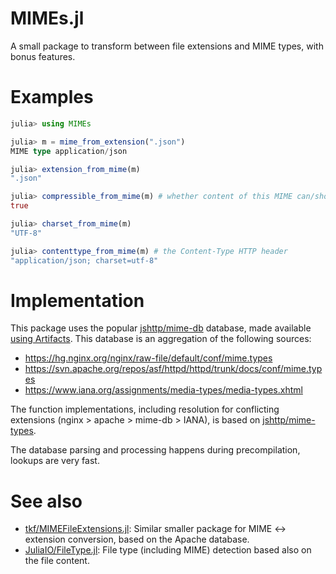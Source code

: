 # MIMEs.jl
A small package to transform between file extensions and MIME types, with bonus features.

# Examples
```julia
julia> using MIMEs

julia> m = mime_from_extension(".json")
MIME type application/json

julia> extension_from_mime(m)
".json"

julia> compressible_from_mime(m) # whether content of this MIME can/should be gzipped
true

julia> charset_from_mime(m)
"UTF-8"

julia> contenttype_from_mime(m) # the Content-Type HTTP header
"application/json; charset=utf-8"
```

# Implementation

This package uses the popular [jshttp/mime-db](https://github.com/jshttp/mime-db) database, made available [using Artifacts](https://github.com/fonsp/MIMEs/blob/main/Artifacts.toml). This database is an aggregation of the following sources:

- https://hg.nginx.org/nginx/raw-file/default/conf/mime.types
- https://svn.apache.org/repos/asf/httpd/httpd/trunk/docs/conf/mime.types
- https://www.iana.org/assignments/media-types/media-types.xhtml


The function implementations, including resolution for conflicting extensions (nginx > apache > mime-db > IANA), is based on [jshttp/mime-types](https://github.com/jshttp/mime-types).

The database parsing and processing happens during precompilation, lookups are very fast.

# See also

* [tkf/MIMEFileExtensions.jl](https://github.com/tkf/MIMEFileExtensions.jl): Similar smaller package for MIME <-> extension conversion, based on the Apache database.
* [JuliaIO/FileType.jl](https://github.com/JuliaIO/FileType.jl): File type (including MIME) detection based also on the file content.
